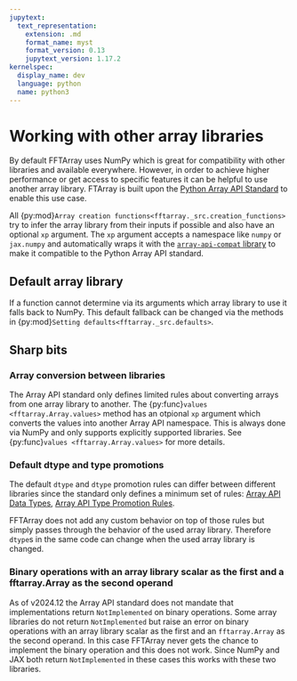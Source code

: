 ```yaml
---
jupytext:
  text_representation:
    extension: .md
    format_name: myst
    format_version: 0.13
    jupytext_version: 1.17.2
kernelspec:
  display_name: dev
  language: python
  name: python3
---
```


# Working with other array libraries

By default FFTArray uses NumPy which is great for compatibility with other libraries and available everywhere.
However, in order to achieve higher performance or get access to specific features it can be helpful to use another array library.
FTArray is built upon the [Python Array API Standard](https://data-apis.org/array-api/latest/) to enable this use case.

All {py:mod}`Array creation functions<fftarray._src.creation_functions>` try to infer the array library from their inputs if possible and also have an optional `xp` argument.
The `xp` argument accepts a namespace like `numpy` or `jax.numpy` and automatically wraps it with the [`array-api-compat` library](https://data-apis.org/array-api-compat/) to make it compatible to the Python Array API standard.

## Default array library
If a function cannot determine via its arguments which array library to use it falls back to NumPy.
This default fallback can be changed via the methods in {py:mod}`Setting defaults<fftarray._src.defaults>`.

## Sharp bits

### Array conversion between libraries

The Array API standard only defines limited rules about converting arrays from one array library to another.
The {py:func}`values <fftarray.Array.values>` method has an otpional `xp` argument which converts the values into another Array API namespace.
This is always done via NumPy and only supports explicitly supported libraries.
See {py:func}`values <fftarray.Array.values>` for more details.

### Default dtype and type promotions
The default `dtype` and `dtype` promotion rules can differ between different libraries since the standard only defines a minimum set of rules: [Array API Data Types](https://data-apis.org/array-api/latest/API_specification/data_types.html),  [Array API Type Promotion Rules](https://data-apis.org/array-api/latest/API_specification/type_promotion.html).

FFTArray does not add any custom behavior on top of those rules but simply passes through the behavior of the used array library.
Therefore `dtype`s in the same code can change when the used array library is changed.

### Binary operations with an array library scalar as the first and a fftarray.Array as the second operand

As of v2024.12 the Array API standard does not mandate that implementations return `NotImplemented` on binary operations.
Some array libraries do not return `NotImplemented` but raise an error on binary operations with an array library scalar as the first and an `fftarray.Array` as the second operand.
In this case FFTArray never gets the chance to implement the binary operation and this does not work.
Since NumPy and JAX both return `NotImplemented` in these cases this works with these two libraries.
